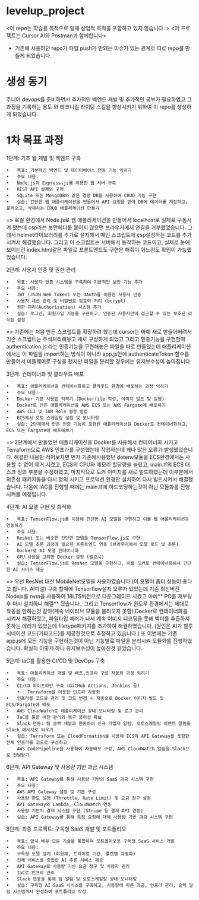 # levelup_project
<이 repo는 학습용 목적으로 일체 상업적 목적을 포함하고 있지 않습니다. >
<이 프로젝트는 Cursor AI와 Postman과 함께합니다> 
* 기존에 사용하던 repo가 파일 push가 안돼는 이슈가 있는 관계로 따로 repo를 만들게 되었습니다.
# 생성 동기 
주니어 devops를 준비하면서 추가적인 벡엔드 개발 및 추가적인 공부가 필요하였고 
그 과정을 기록하는 용도 와 테크니컬 라이팅 스킬을 향상시키기 위하여 이 repo를 생성하게 되었습니다. 

# 1차 목표 과정 
1단계: 기초 웹 개발 및 백엔드 구축

	•	목표: 기본적인 백엔드 및 데이터베이스 연동 기능 익히기
	•	주요 내용:
	•	Node.js와 Express.js를 이용한 웹 서버 구축
	•	REST API 설계와 구현
	•	SQLite 또는 MongoDB와 같은 경량 DB를 사용하여 CRUD 기능 구현
	•	실습: 간단한 웹 애플리케이션을 만들어서 API 요청을 받아 DB에 데이터를 저장하고, 불러오고, 삭제하는 CRUD 애플리케이션 만들기

=> 로컬 환경에서 Node.js로 웹 애플리케이션을 만들어서 localhost로 실제로 구동시켜 봤는데 csp라는 보안헤더를 붙이지 않으면 브라우저에서 연결을 거부했었습니다. 
그래서 helmet라이브러리를 추가로 설치해서 메인 스크립트에 csp설정하는 코드를 추가시켜서 해결했습니다.
그리고 이 스크립트는 서버에서 동작하는 코드이고, 실제로 눈에 보이는건 index.html같은 파일로 프론트엔드도 구현은 해줘야 어느정도 확인이 가능했었습니다.

2단계: 사용자 인증 및 권한 관리

	•	목표: 사용자 인증 시스템을 구축하여 기본적인 보안 기능 추가
	•	주요 내용:
	•	JWT (JSON Web Token) 또는 OAuth를 이용한 사용자 인증
	•	사용자 세션 관리 및 비밀번호 암호화 처리 (bcrypt)
	•	권한 관리(Authorization) 시스템 추가
	•	실습: 로그인, 회원가입 기능을 구현하고, 인증된 사용자만이 접근할 수 있는 보호된 라우팅 설정

=> 기존에는 처음 만든 스크립트를 확장하려 했는데 cursor는 아예 새로 만들어버려서 기존 스크립트는 주석처리해놓고 새로 구성하게 되었고 
그리고 인증기능을 구현할때 authentication.js 라는 인증기능을 구현해놓은 파일을 따로 만들었는데 
애플리케이션에서는 이 파일을 import하는 방식이 아니라 app.js안에 authenticateToken 함수를 만들어서 미들웨어로 구성을 했지만 파일을 분리할 경우에는 유지보수성이 높아집니다.


3단계: 컨테이너화 및 클라우드 배포

	•	목표: 애플리케이션을 컨테이너화하고 클라우드 환경에 배포하는 과정 익히기
	•	주요 내용:
	•	Docker 기본 사용법 익히기 (Dockerfile 작성, 이미지 빌드 및 실행)
	•	Docker로 만든 애플리케이션을 AWS ECS 또는 AWS Fargate에 배포하기
	•	AWS CLI 및 IAM Role 설정 방법
	•	ECS에서 오토 스케일링 설정 및 모니터링
	•	실습: 2단계에서 만든 인증 기능이 포함된 애플리케이션을 Docker로 컨테이너화하고, ECS 또는 Fargate에 배포해보기

=> 2단계에서 만들었던 애플리케이션을 Docker를 사용해서 컨테이너화 시키고 Terraform으로 AWS 인프라를 구성했는데 작업하는데 꽤나 많은 오류가 발생했었습니다. 
해결한 내용만 적어보자면 먼저 기존에사용했던 dotenv모듈을 ECS환경에서는 사용할 수 없어 제거 시켰고, ECS의 CPU와 메모리 할당량을 늘렸고, main.tf의 ECS 태스크 정의 부분을 수정하였고, 
마지막으로 도커 이미지를 새로 빌드하였는데 이부분에서 의존성 패키지들을 다시 정의 시키고 프로덕션 환경만 설치하여 다시 빌드시켜서 해결했습니다. 
다음에 IAC를 진행할 때에는 main.tf에 하드코딩하는것이 아닌 모듈화를 진행시켜볼 예정입니다.

4단계: AI 모델 구현 및 최적화

	•	목표: TensorFlow.js를 이용해 간단한 AI 모델을 구현하고 이를 웹 애플리케이션과 연동하기
	•	주요 내용:
	•	ResNet 또는 비슷한 간단한 모델을 TensorFlow.js로 구현
	•	AI 모델 추론 과정에 필요한 프론트엔드 연동 (브라우저에서 모델 로드 및 추론)
	•	Docker로 AI 모델 컨테이너화
	•	GPU 사용을 고려한 Docker 설정 (필요시)
	•	실습: TensorFlow.js로 ResNet 모델을 구현하고, 이를 도커로 컨테이너화해서 간단한 AI 서비스 제공

=> 우선 ResNet 대신 MobileNet모델을 사용하였습니다.(이 모델이 좀더 성능이 좋다고 합니다. AI피셜) 
구축 할때에 Tensorflow설치 오류가 있었는데 기존 최신버전 Nodejs를 nvm을 사용하여 18LTS버전으로 다운그레이드 시켰고 아예** PC를 재부팅후 다시 설치하니 해결** 됬습니다..
그리고 Tensorflow가 윈도우 환경에서는 제대로 작동을 안하는것 같아(계속 네이티브 모듈을 불러오지 못함) Docker로 컨테이너화를 시켜서 해결하였고,
파일타입 에러가 나서 계속 이미지 디코딩을 못해 벡터를 추출하지 못하는 에러가 있었는데 filetype패키지를 추가하여 해결하였습니다. 
(원인은 AI가 할루시네이션 코드{가짜코드}를 제공한것으로 추정하고 있습니다.)
또 이번에는 기존 app.js에 모든 기능을 구현하는것이 아닌 기능별로 파일을 분리시켜 모듈화를 진행하였습니다. 확실히 이렇게 하니 유지보수성이 높아진것 같았습니다. 

5단계: IaC를 활용한 CI/CD 및 DevOps 구축

	•	목표: 애플리케이션 개발 및 배포,인프라 구성 자동화 과정 익히기
	•	주요 내용:
	•	CI/CD 파이프라인 구축 (GitHub Actions, Jenkins 등)
        •	Terraform을 이용한 인프라 자동화
	•	인프라를 코드로 관리 및 코드 변경 시 자동으로 Docker 이미지 빌드 및 ECS/Fargate에 배포
	•	AWS CloudWatch로 애플리케이션 상태 모니터링 및 로그 관리
 	•	IaC를 통한 버전 관리와 복구 용이성 확보
	•	Slack 연동: 팀 슬랙 채널과 연동하여 신규 가입자 알림, 오토스케일링 이벤트 알림을 Slack 메시지로 띄우기
	•	실습: Terraform 또는 CloudFormation을 사용해 ECS와 API Gateway를 포함한 전체 인프라를 코드로 구성하고
 		AWS CodePipeline을 사용하여 자동배포 구성, AWS CloudWatch 알림을 Slack으로 전달받기

6단계: API Gateway 및 사용량 기반 과금 시스템

	•	목표: API Gateway를 통해 사용량 기반의 SaaS 과금 시스템 구현
	•	주요 내용:
	•	AWS API Gateway 설정 및 기본 구성
	•	사용량 한도 설정 (Throttle, Rate Limit) 및 요금 청구 설정
	•	API Gateway와 Lambda, CloudWatch 연동
	•	사용량 기반의 결제 시스템 구현 (Stripe 등 결제 API 연동)
	•	실습: API Gateway를 통해 특정 요청에 대해 사용량 기반 과금 시스템 구현

8단계: 최종 프로젝트: 구독형 SaaS 개발 및 포트폴리오

	•	목표: 앞서 배운 모든 기술을 통합하여 포트폴리오용 구독형 SaaS 서비스 개발
	•	주요 내용:
	•	구독형 모델 설계 (회원제, 트라이얼 기간, 플랜별 차별화)
	•	전체 서비스를 종합한 AI 추론 서비스 제공
	•	API Gateway로 사용량 기반 요금 청구 및 사용자 관리
	•	IaC로 인프라 관리
	•	Slack 연동을 통해 팀 알림 및 오토스케일링 상태 모니터링
	•	실습: 구독형 AI SaaS 서비스를 구축하고, 사용량에 따른 과금, 인프라 관리, 슬랙 알림 시스템까지 완성하여 포트폴리오 작성
